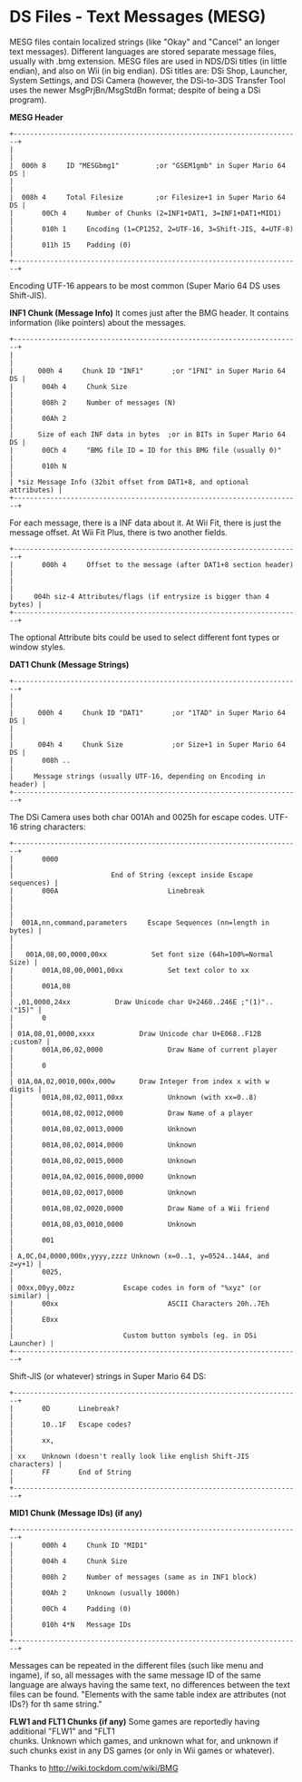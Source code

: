 # DS Files - Text Messages (MESG)


MESG files contain localized strings (like \"Okay\" and \"Cancel\" an
longer text messages). Different languages are stored separate message
files, usually with .bmg extension. MESG files are used in NDS/DSi
titles (in little endian), and also on Wii (in big endian).
DSi titles are: DSi Shop, Launcher, System Settings, and DSi Camera
(however, the DSi-to-3DS Transfer Tool uses the newer MsgPrjBn/MsgStdBn
format; despite of being a DSi program).

**MESG Header**

```
+-----------------------------------------------------------------------+
|                                                                       |
|  000h 8     ID "MESGbmg1"         ;or "GSEM1gmb" in Super Mario 64 DS |
|                                                                       |
|  008h 4     Total Filesize        ;or Filesize+1 in Super Mario 64 DS |
|       00Ch 4     Number of Chunks (2=INF1+DAT1, 3=INF1+DAT1+MID1)     |
|       010h 1     Encoding (1=CP1252, 2=UTF-16, 3=Shift-JIS, 4=UTF-8)  |
|       011h 15    Padding (0)                                          |
+-----------------------------------------------------------------------+
```

Encoding UTF-16 appears to be most common (Super Mario 64 DS uses
Shift-JIS).

**INF1 Chunk (Message Info)**
It comes just after the BMG header. It contains information (like
pointers) about the messages.

```
+-----------------------------------------------------------------------+
|                                                                       |
|      000h 4     Chunk ID "INF1"       ;or "1FNI" in Super Mario 64 DS |
|       004h 4     Chunk Size                                           |
|       008h 2     Number of messages (N)                               |
|       00Ah 2                                                          |
|      Size of each INF data in bytes  ;or in BITs in Super Mario 64 DS |
|       00Ch 4     "BMG file ID = ID for this BMG file (usually 0)"     |
|       010h N                                                          |
| *siz Message Info (32bit offset from DAT1+8, and optional attributes) |
+-----------------------------------------------------------------------+
```

For each message, there is a INF data about it. At Wii Fit, there is
just the message offset. At Wii Fit Plus, there is two another fields.

```
+-----------------------------------------------------------------------+
|       000h 4     Offset to the message (after DAT1+8 section header)  |
|                                                                       |
|     004h siz-4 Attributes/flags (if entrysize is bigger than 4 bytes) |
+-----------------------------------------------------------------------+
```

The optional Attribute bits could be used to select different font types
or window styles.

**DAT1 Chunk (Message Strings)**

```
+-----------------------------------------------------------------------+
|                                                                       |
|      000h 4     Chunk ID "DAT1"       ;or "1TAD" in Super Mario 64 DS |
|                                                                       |
|      004h 4     Chunk Size            ;or Size+1 in Super Mario 64 DS |
|       008h ..                                                         |
|     Message strings (usually UTF-16, depending on Encoding in header) |
+-----------------------------------------------------------------------+
```

The DSi Camera uses both char 001Ah and 0025h for escape codes.
UTF-16 string characters:

```
+-----------------------------------------------------------------------+
|       0000                                                            |
|                        End of String (except inside Escape sequences) |
|       000A                           Linebreak                        |
|                                                                       |
|  001A,nn,command,parameters     Escape Sequences (nn=length in bytes) |
|                                                                       |
|   001A,08,00,0000,00xx           Set font size (64h=100%=Normal Size) |
|       001A,08,00,0001,00xx           Set text color to xx             |
|       001A,08                                                         |
| ,01,0000,24xx           Draw Unicode char U+2460..246E ;"(1)"..("15)" |
|       0                                                               |
| 01A,08,01,0000,xxxx           Draw Unicode char U+E068..F12B ;custom? |
|       001A,06,02,0000                Draw Name of current player      |
|       0                                                               |
| 01A,0A,02,0010,000x,000w      Draw Integer from index x with w digits |
|       001A,08,02,0011,00xx           Unknown (with xx=0..8)           |
|       001A,08,02,0012,0000           Draw Name of a player            |
|       001A,08,02,0013,0000           Unknown                          |
|       001A,08,02,0014,0000           Unknown                          |
|       001A,08,02,0015,0000           Unknown                          |
|       001A,0A,02,0016,0000,0000      Unknown                          |
|       001A,08,02,0017,0000           Unknown                          |
|       001A,08,02,0020,0000           Draw Name of a Wii friend        |
|       001A,08,03,0010,0000           Unknown                          |
|       001                                                             |
| A,0C,04,0000,000x,yyyy,zzzz Unknown (x=0..1, y=0524..14A4, and z=y+1) |
|       0025,                                                           |
| 00xx,00yy,00zz            Escape codes in form of "%xyz" (or similar) |
|       00xx                           ASCII Characters 20h..7Eh        |
|       E0xx                                                            |
|                           Custom button symbols (eg. in DSi Launcher) |
+-----------------------------------------------------------------------+
```

Shift-JIS (or whatever) strings in Super Mario 64 DS:

```
+-----------------------------------------------------------------------+
|       0D       Linebreak?                                             |
|       10..1F   Escape codes?                                          |
|       xx,                                                             |
| xx    Unknown (doesn't really look like english Shift-JIS characters) |
|       FF       End of String                                          |
+-----------------------------------------------------------------------+
```


**MID1 Chunk (Message IDs) (if any)**

```
+-----------------------------------------------------------------------+
|       000h 4     Chunk ID "MID1"                                      |
|       004h 4     Chunk Size                                           |
|       008h 2     Number of messages (same as in INF1 block)           |
|       00Ah 2     Unknown (usually 1000h)                              |
|       00Ch 4     Padding (0)                                          |
|       010h 4*N   Message IDs                                          |
+-----------------------------------------------------------------------+
```

Messages can be repeated in the different files (such like menu and
ingame), if so, all messages with the same message ID of the same
language are always having the same text, no differences between the
text files can be found.
\"Elements with the same table index are attributes (not IDs?) for th
same string.\"

**FLW1 and FLT1 Chunks (if any)**
Some games are reportedly having additional \"FLW1\" and \"FLT1\
chunks. Unknown which games, and unknown what for, and unknown if such
chunks exist in any DS games (or only in Wii games or whatever).

Thanks to <http://wiki.tockdom.com/wiki/BMG>




